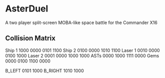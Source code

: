 # AsterDuel
A two player split-screen MOBA-like space battle for the Commander X16

## Collision Matrix

Ship 1  1000 0000   0101 1100
Ship 2  0100 0000   1010 1100
Laser 1 0010 0000   0100 1000
Laser 2 0001 0000   1000 1000
ASTs    0000 1000   1111 0000
Gems    0000 0100   1100 0000

B_LEFT              0101 1000
B_RIGHT             1010 1000